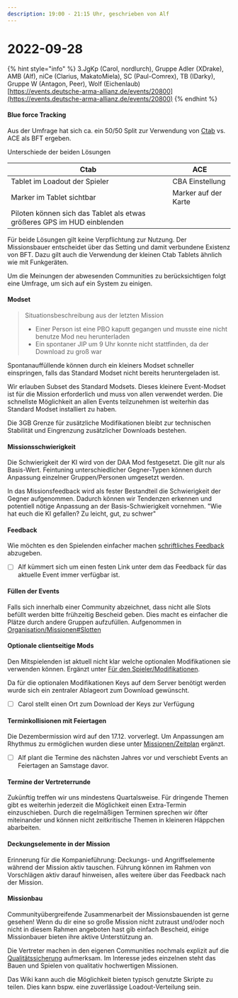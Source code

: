 ```yaml
---
description: 19:00 - 21:15 Uhr, geschrieben von Alf
---
```


# 2022-09-28

{% hint style="info" %}
3.JgKp (Carol, nordlurch), Gruppe Adler (XDrake), AMB (Alf), niCe (Clarius, MakatoMiela), SC (Paul-Comrex), TB (IDarky), Gruppe W (Antagon, Peer), Wolf (Eichenlaub)\
[https://events.deutsche-arma-allianz.de/events/20800](https://events.deutsche-arma-allianz.de/events/20800)
{% endhint %}

#### Blue force Tracking

Aus der Umfrage hat sich ca. ein 50/50 Split zur Verwendung von [Ctab](https://steamcommunity.com/sharedfiles/filedetails/?id=2189592034) vs. ACE als BFT ergeben.

Unterschiede der beiden Lösungen

| Ctab                                                                    | ACE                  |
| ----------------------------------------------------------------------- | -------------------- |
| Tablet im Loadout der Spieler                                           | CBA Einstellung      |
| Marker im Tablet sichtbar                                               | Marker auf der Karte |
| Piloten können sich das Tablet als etwas größeres GPS im HUD einblenden |                      |

Für beide Lösungen gilt keine Verpflichtung zur Nutzung. Der Missionsbauer entscheidet über das Setting und damit verbundene Existenz von BFT. Dazu gilt auch die Verwendung der kleinen Ctab Tablets ähnlich wie mit Funkgeräten.

Um die Meinungen der abwesenden Communities zu berücksichtigen folgt eine Umfrage, um sich auf ein System zu einigen.

#### Modset

> Situationsbeschreibung aus der letzten Mission
>
> * Einer Person ist eine PBO kaputt gegangen und musste eine nicht benutze Mod neu herunterladen
> * Ein spontaner JIP um 9 Uhr konnte nicht stattfinden, da der Download zu groß war

Spontanauffüllende können durch ein kleiners Modset schneller einspringen, falls das Standard Modset nicht bereits heruntergeladen ist.

Wir erlauben Subset des Standard Modsets. Dieses kleinere Event-Modset ist für die Mission erforderlich und muss von allen verwendet werden. Die schnellste Möglichkeit an allen Events teilzunehmen ist weiterhin das Standard Modset installiert zu haben.



Die 3GB Grenze für zusätzliche Modifikationen bleibt zur technischen Stabilität und Eingrenzung zusätzlicher Downloads bestehen.

#### Missionsschwierigkeit

Die Schwierigkeit der KI wird von der DAA Mod festgesetzt. Die gilt nur als Basis-Wert. Feintuning unterschiedlicher Gegner-Typen können durch Anpassung einzelner Gruppen/Personen umgesetzt werden.

In das Missionsfeedback wird als fester Bestandteil die Schwierigkeit der Gegner aufgenommen. Dadurch können wir Tendenzen erkennen und potentiell nötige Anpassung an der Basis-Schwierigkeit vornehmen. "Wie hat euch die KI gefallen? Zu leicht, gut, zu schwer"

#### Feedback

Wie möchten es den Spielenden einfacher machen [schriftliches Feedback](https://wiki.deutsche-arma-allianz.de/organisation/missionen#nachbesprechung) abzugeben.

* [ ] Alf kümmert sich um einen festen Link unter dem das Feedback für das aktuelle Event immer verfügbar ist.

#### Füllen der Events

Falls sich innerhalb einer Community abzeichnet, dass nicht alle Slots befüllt werden bitte frühzeitig Bescheid geben. Dies macht es einfacher die Plätze durch andere Gruppen aufzufüllen. Aufgenommen in [Organisation/Missionen#Slotten](https://wiki.deutsche-arma-allianz.de/organisation/missionen#slotten)

#### Optionale clientseitige Mods

Den Mitspielenden ist aktuell nicht klar welche optionalen Modifikationen sie verwenden können. Ergänzt unter [Für den Spieler/Modifikationen](https://wiki.deutsche-arma-allianz.de/fuer-den-spieler/modifikationen#clientseitige-mods).



Da für die optionalen Modifikationen Keys auf dem Server benötigt werden wurde sich ein zentraler Ablageort zum Download gewünscht.

* [ ] Carol stellt einen Ort zum Download der Keys zur Verfügung

#### Terminkollisionen mit Feiertagen

Die Dezembermission wird auf den 17.12. vorverlegt. Um Anpassungen am Rhythmus zu ermöglichen wurden diese unter [Missionen/Zeitplan](https://wiki.deutsche-arma-allianz.de/organisation/missionen#zeitplan) ergänzt.

* [ ] Alf plant die Termine des nächsten Jahres vor und verschiebt Events an Feiertagen an Samstage davor.

#### Termine der Vertreterrunde

Zukünftig treffen wir uns mindestens Quartalsweise. Für dringende Themen gibt es weiterhin jederzeit die Möglichkeit einen Extra-Termin einzuschieben. Durch die regelmäßigen Terminen sprechen wir öfter miteinander und können nicht zeitkritische Themen in kleineren Häppchen abarbeiten.

#### Deckungselemente in der Mission

Erinnerung für die Kompanieführung: Deckungs- und Angriffselemente während der Mission aktiv tauschen. Führung können im Rahmen von Vorschlägen aktiv darauf hinweisen, alles weitere über das Feedback nach der Mission.

#### Missionbau

Communityübergreifende Zusammenarbeit der Missionsbauenden ist gerne gesehen! Wenn du dir eine so große Mission nicht zutraust und/oder noch nicht in diesem Rahmen angeboten hast gib einfach Bescheid, einige Missionbauer bieten ihre aktive Unterstützung an.

Die Vertreter machen in den eigenen Communities nochmals explizit auf die [Qualitätssicherung](https://wiki.deutsche-arma-allianz.de/missionsbau/missionsaufbau#qualitaetssicherung) aufmerksam. Im Interesse jedes einzelnen steht das Bauen und Spielen von qualitativ hochwertigen Missionen.

Das Wiki kann auch die Möglichkeit bieten typisch genutzte Skripte zu teilen. Dies kann bspw. eine zuverlässige Loadout-Verteilung sein.
